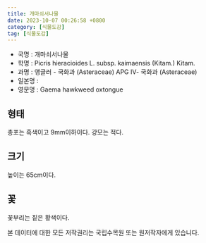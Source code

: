```yaml
---
title: 개마쇠서나물
date: 2023-10-07 00:26:58 +0800
category: [식물도감]
tag: [식물도감]
---
```




- 국명 : 개마쇠서나물
- 학명 : Picris hieracioides L. subsp. kaimaensis (Kitam.) Kitam.
- 과명 : 앵글러 - 국화과 (Asteraceae) APG Ⅳ- 국화과 (Asteraceae)
- 일본명 : 
- 영문명 : Gaema hawkweed oxtongue


## 형태
총포는 흑색이고 9mm이하이다. 강모는 적다. 
## 크기
높이는 65cm이다.
## 꽃
꽃부리는 짙은 황색이다.






본 데이터에 대한 모든 저작권리는 국립수목원 또는 원저작자에게 있습니다.
